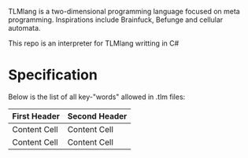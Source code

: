 TLMlang is a two-dimensional programming language focused on meta programming.
Inspirations include Brainfuck, Befunge and cellular automata.

This repo is an interpreter for TLMlang writting in C#

# Specification
Below is the list of all key-"words" allowed in .tlm files:

| First Header  | Second Header |
| ------------- | ------------- |
| Content Cell  | Content Cell  |
| Content Cell  | Content Cell  |
